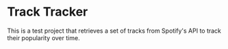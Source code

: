 # Track Tracker

This is a test project that retrieves a set of tracks from Spotify's API
to track their popularity over time.
